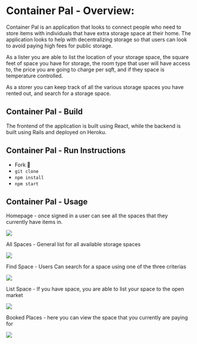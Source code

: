 # Container Pal - Overview:

Container Pal is an application that looks to connect people who need to store items with individuals that have extra storage space at their home.  The application looks to help with decentralizing storage so that users can look to avoid paying high fees for public storage.

As a lister you are able to list the location of your storage space, the square feet of space you have for storage, the room type that user will have access to, the price you are going to charge per sqft, and if they space is temperature controlled.  

As a storer you can keep track of all the various storage spaces you have rented out, and search for a storage space.

## Container Pal - Build

The frontend of the application is built using React, while the backend is built using Rails and deployed on Heroku. 

## Container Pal - Run Instructions

- Fork 🍴
- ```git clone ```
- ``` npm install ```
- ``` npm start ```


## Container Pal - Usage

Homepage - once signed in a user can see all the spaces that they currently have items in.

![](src/Gifs/login.gif)

All Spaces - General list for all available storage spaces

![](src/Gifs/allspaces.gif)

Find Space - Users Can search for a space using one of the three criterias

![](src/Gifs/finspace.gif)

List Space - If you have space, you are able to list your space to the open market

![](src/Gifs/listspace.gif)

Booked Places - here you can view the space that you currently are paying for

![](src/Gifs/bookedplaces.gif)


